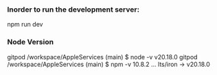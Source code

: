 ### Inorder to run the development server:
npm run dev

### Node Version
gitpod /workspace/AppleServices (main) $ node -v
v20.18.0
gitpod /workspace/AppleServices (main) $ npm -v
10.8.2
...
lts/iron -> v20.18.0

